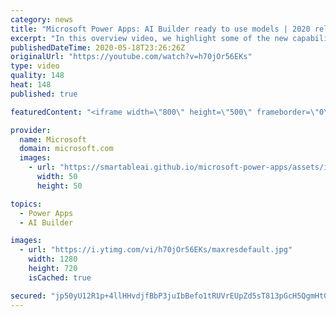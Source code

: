 ```yaml
---
category: news
title: "Microsoft Power Apps: AI Builder ready to use models | 2020 release wave 1 overview"
excerpt: "In this overview video, we highlight some of the new capabilities included in the latest update to Microsoft Power Apps, AI Builder ready to use models.     Here are the capabilities covered:   • Entity extraction helps you by identifying and extracting people, dates, places, locations, etc. from text"
publishedDateTime: 2020-05-18T23:26:26Z
originalUrl: "https://youtube.com/watch?v=h70jOr56EKs"
type: video
quality: 148
heat: 148
published: true

featuredContent: "<iframe width=\"800\" height=\"500\" frameborder=\"0\" src=\"https://www.youtube.com/embed/h70jOr56EKs\" allow=\"accelerometer; autoplay; encrypted-media; gyroscope; picture-in-picture\" allowfullscreen></iframe>"

provider:
  name: Microsoft
  domain: microsoft.com
  images:
    - url: "https://smartableai.github.io/microsoft-power-apps/assets/images/organizations/microsoft.com-50x50.jpg"
      width: 50
      height: 50

topics:
  - Power Apps
  - AI Builder

images:
  - url: "https://i.ytimg.com/vi/h70jOr56EKs/maxresdefault.jpg"
    width: 1280
    height: 720
    isCached: true

secured: "jp50yU12R1p+4llHHvdjfBbP3juIbBefo1tRUVrEUpZd5sT813pGcH5QgmHt05wt57fG0KjCvdLsvYfnode8who5vAHgXQhEVgDLzKhsFhKeoIP7unKHje/dnboJu+JMu6ftygzUF9Nnj13ocIZzqTMSMJOtiNtV9j/XhwwuIVpY8wm75mKA7eZN2fH3MW3WrMZaOsPiZyMtVhEsnuM8++fkFh3i0ANupqNDJZUPn+APUhW5jhIH2AYnpZWtuJkuF1Jj6j8lc8Z6A6xKi//TKammMqOA6pDp1b7Ou8AWjawX+4O/sNy7o3ZFcJ9oB7rNnxPbI9+5paPUASfkCY9dhzWot8adZAhmv3oLWaDgP85C5ha26fRi0FfckXFALqkQPDlJ/Hu75huXbgKQ65XAyD/rbWwkLapd/MC/Tmv78qeg3yEaDT0POwynQGJUJx/I;LEfccX4fSN54LNNEL3cgoQ=="
---
```


